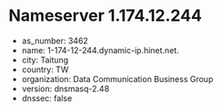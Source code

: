 # Nameserver 1.174.12.244

* as_number: 3462
* name: 1-174-12-244.dynamic-ip.hinet.net.
* city: Taitung
* country: TW
* organization: Data Communication Business Group
* version: dnsmasq-2.48
* dnssec: false
